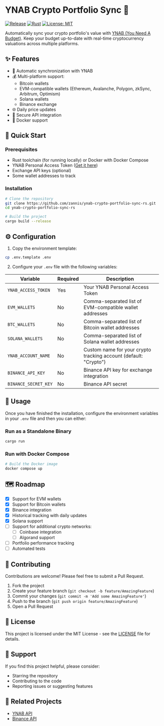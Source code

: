 # YNAB Crypto Portfolio Sync 🚀

[![Release](https://img.shields.io/github/v/release/zannis/ynab-crypto-portfolio-sync-rs)](https://github.com/zannis/ynab-crypto-portfolio-sync-rs/releases)
[![Rust](https://github.com/zannis/ynab-crypto-portfolio-sync-rs/actions/workflows/build.yml/badge.svg)](https://github.com/zannis/ynab-crypto-portfolio-sync-rs/actions/workflows/build.yml)
[![License: MIT](https://img.shields.io/badge/License-MIT-yellow.svg)](https://opensource.org/licenses/MIT)

Automatically sync your crypto portfolio's value with [YNAB (You Need A Budget)](https://www.youneedabudget.com/). Keep
your budget up-to-date with real-time cryptocurrency valuations across multiple platforms.

## ✨ Features

- 🔄 Automatic synchronization with YNAB
- 💰 Multi-platform support:
    - Bitcoin wallets
    - EVM-compatible wallets (Ethereum, Avalanche, Polygon, zkSync, Arbitrum, Optimism)
    - Solana wallets
    - Binance exchange
- 🌐 Daily price updates
- 🔐 Secure API integration
- 🐳 Docker support

## 🚀 Quick Start

### Prerequisites

- Rust toolchain (for running locally) or Docker with Docker Compose
- YNAB Personal Access Token ([Get it here](https://app.youneedabudget.com/settings/developer))
- Exchange API keys (optional)
- Some wallet addresses to track

### Installation

```bash
# Clone the repository
git clone https://github.com/zannis/ynab-crypto-portfolio-sync-rs.git
cd ynab-crypto-portfolio-sync-rs

# Build the project
cargo build --release
```

## ⚙️ Configuration

1. Copy the environment template:

```bash
cp .env.template .env
```

2. Configure your `.env` file with the following variables:

| Variable             | Required | Description                                                      |
|----------------------|----------|------------------------------------------------------------------|
| `YNAB_ACCESS_TOKEN`  | Yes      | Your YNAB Personal Access Token                                  |
| `EVM_WALLETS`        | No       | Comma-separated list of EVM-compatible wallet addresses          |
| `BTC_WALLETS`        | No       | Comma-separated list of Bitcoin wallet addresses                 |
| `SOLANA_WALLETS`     | No       | Comma-separated list of Solana wallet addresses                  |
| `YNAB_ACCOUNT_NAME`  | No       | Custom name for your crypto tracking account (default: "Crypto") |
| `BINANCE_API_KEY`    | No       | Binance API key for exchange integration                         |
| `BINANCE_SECRET_KEY` | No       | Binance API secret                                               |

## 🔧 Usage

Once you have finished the installation, configure the environment variables in your `.env` file and then you can
either:

### Run as a Standalone Binary

```bash
cargo run
```

### Run with Docker Compose

```bash
# Build the Docker image
docker compose up
```

## 🗺️ Roadmap

- [x] Support for EVM wallets
- [x] Support for Bitcoin wallets
- [x] Binance integration
- [x] Historical tracking with daily updates
- [x] Solana support
- [ ] Support for additional crypto networks:
    - [ ] Coinbase integration
    - [ ] Algorand support
- [ ] Portfolio performance tracking
- [ ] Automated tests

## 🤝 Contributing

Contributions are welcome! Please feel free to submit a Pull Request.

1. Fork the project
2. Create your feature branch (`git checkout -b feature/AmazingFeature`)
3. Commit your changes (`git commit -m 'Add some AmazingFeature'`)
4. Push to the branch (`git push origin feature/AmazingFeature`)
5. Open a Pull Request

## 📝 License

This project is licensed under the MIT License - see the [LICENSE](LICENSE) file for details.

## 💖 Support

If you find this project helpful, please consider:

- Starring the repository
- Contributing to the code
- Reporting issues or suggesting features

## 🔗 Related Projects

- [YNAB API](https://api.youneedabudget.com/)
- [Binance API](https://binance-docs.github.io/apidocs/)